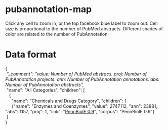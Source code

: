 # pubannotation-map
Click any cell to zoom in, or the top facebook blue label to zoom out.
Cell size is proportional to the number of PubMed abstracts.
Different shades of color are related to the number of PubAnnotation 

# Data format 
{<br> 
  <i>"_comment": "value: Number of PubMed abstracs. proj: Number of PubAnnotation projects. ann: Number of PubAnnotation annotations. abs: Number of PubAnnotation abstracts",</i><br>
  "name": "All Categories", "children": [<br>
    {<br>
      "name": "Chemicals and Drugs Category", "children": [<br>
      {"name": "Enzymes and Coenzymes", "value": 2747112, "ann": 23881, "abs": 1157, "proj": 1, "link": "<a href=http://pubannotation.org/projects/PennBioIE>PennBioIE 0.9</a>", "corpus": "PennBioIE 0.9"}<br>
  }<br>
}
        
